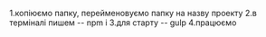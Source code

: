 1.копіюємо папку, перейменовуємо папку на назву проекту
2.в терміналі пишем -- npm i
3.для старту -- gulp
4.працюємо